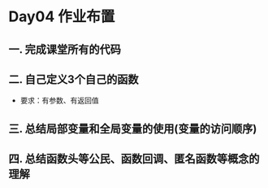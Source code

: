 # Day04 作业布置

## 一. 完成课堂所有的代码





## 二. 自己定义3个自己的函数

* 要求：有参数、有返回值



## 三. 总结局部变量和全局变量的使用(变量的访问顺序)





## 四. 总结函数头等公民、函数回调、匿名函数等概念的理解


















